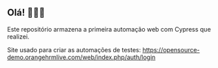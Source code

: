 ## Olá! 👋🏼😀

Este repositório armazena a primeira automação web com Cypress que realizei.  

Site usado para criar as automações de testes: https://opensource-demo.orangehrmlive.com/web/index.php/auth/login